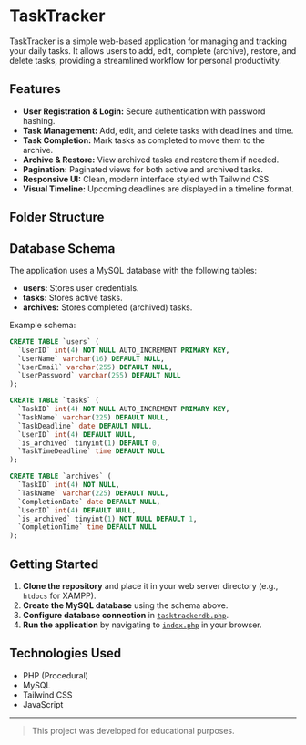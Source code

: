 # TaskTracker

TaskTracker is a simple web-based application for managing and tracking your daily tasks. It allows users to add, edit, complete (archive), restore, and delete tasks, providing a streamlined workflow for personal productivity.

## Features

- **User Registration & Login:** Secure authentication with password hashing.
- **Task Management:** Add, edit, and delete tasks with deadlines and time.
- **Task Completion:** Mark tasks as completed to move them to the archive.
- **Archive & Restore:** View archived tasks and restore them if needed.
- **Pagination:** Paginated views for both active and archived tasks.
- **Responsive UI:** Clean, modern interface styled with Tailwind CSS.
- **Visual Timeline:** Upcoming deadlines are displayed in a timeline format.

## Folder Structure


## Database Schema

The application uses a MySQL database with the following tables:

- **users:** Stores user credentials.
- **tasks:** Stores active tasks.
- **archives:** Stores completed (archived) tasks.

Example schema:
```sql
CREATE TABLE `users` (
  `UserID` int(4) NOT NULL AUTO_INCREMENT PRIMARY KEY,
  `UserName` varchar(16) DEFAULT NULL,
  `UserEmail` varchar(255) DEFAULT NULL,
  `UserPassword` varchar(255) DEFAULT NULL
);

CREATE TABLE `tasks` (
  `TaskID` int(4) NOT NULL AUTO_INCREMENT PRIMARY KEY,
  `TaskName` varchar(225) DEFAULT NULL,
  `TaskDeadline` date DEFAULT NULL,
  `UserID` int(4) DEFAULT NULL,
  `is_archived` tinyint(1) DEFAULT 0,
  `TaskTimeDeadline` time DEFAULT NULL
);

CREATE TABLE `archives` (
  `TaskID` int(4) NOT NULL,
  `TaskName` varchar(225) DEFAULT NULL,
  `CompletionDate` date DEFAULT NULL,
  `UserID` int(4) DEFAULT NULL,
  `is_archived` tinyint(1) NOT NULL DEFAULT 1,
  `CompletionTime` time DEFAULT NULL
);
```

## Getting Started

1. **Clone the repository** and place it in your web server directory (e.g., `htdocs` for XAMPP).
2. **Create the MySQL database** using the schema above.
3. **Configure database connection** in [`tasktrackerdb.php`](tasktrackerdb.php).
4. **Run the application** by navigating to [`index.php`](index.php) in your browser.

## Technologies Used

- PHP (Procedural)
- MySQL
- Tailwind CSS
- JavaScript

---

> This project was developed for educational purposes.